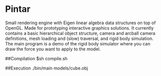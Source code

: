 # Pintar
Small rendering engine with Eigen linear algebra data structures on top of OpenGL. Made for prototyping interactive graphics solutions. It currently contains a basic hierarchical object structure, camera and arcball camera definitions, mesh loading and (slow) traversal, and rigid body simulation. The main program is a demo of the rigid body simulator where you can draw the force you want to apply to the model.

##Compilation
$sh compile.sh

##Execution
./bin/main models/cube.obj
